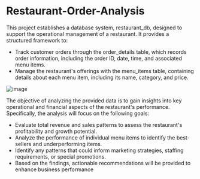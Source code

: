 # Restaurant-Order-Analysis
This project establishes a database system, restaurant_db, designed to support the operational management of a restaurant. It provides a structured framework to:

- Track customer orders through the order_details table, which records order information, including the order ID, date, time, and associated menu items.
- Manage the restaurant's offerings with the menu_items table, containing details about each menu item, including its name, category, and price.

![image](https://github.com/user-attachments/assets/01742962-7d98-405d-aaf5-88484f23feee)

The objective of analyzing the provided data is to gain insights into key operational and financial aspects of the restaurant's performance. Specifically, the analysis will focus on the following goals:
- Evaluate total revenue and sales patterns to assess the restaurant's profitability and growth potential.
- Analyze the performance of individual menu items to identify the best-sellers and underperforming items.
- Identify any patterns that could inform marketing strategies, staffing requirements, or special promotions.
- Based on the findings, actionable recommendations will be provided to enhance business performance
